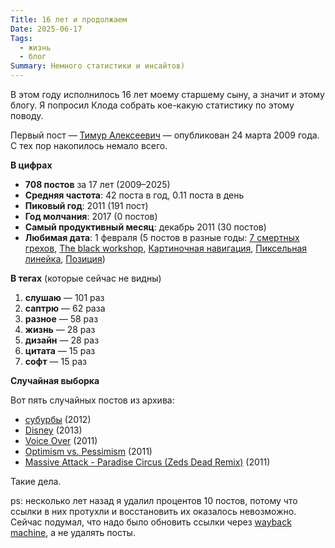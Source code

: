 ```yaml
---
Title: 16 лет и продолжаем
Date: 2025-06-17
Tags:
  - жизнь
  - блог
Summary: Немного статистики и инсайтов)
---
```


В этом году исполнилось 16 лет моему старшему сыну, а значит и этому блогу. Я попросил Клода собрать кое-какую статистику по этому поводу.

Первый пост — [Тимур Алексеевич](2009-03-24-тимур-алексеевич.html) — опубликован 24 марта 2009 года. С тех пор накопилось немало всего.

**В цифрах**

- **708 постов** за 17 лет (2009–2025)
- **Средняя частота**: 42 поста в год, 0.11 поста в день
- **Пиковый год**: 2011 (191 пост)
- **Год молчания**: 2017 (0 постов)
- **Самый продуктивный месяц**: декабрь 2011 (30 постов)
- **Любимая дата**: 1 февраля (5 постов в разные годы: [7 смертных грехов](2012-02-01-7-смертных-грехов.html), [The black workshop](2012-02-01-the-black-workshop.html), [Картиночная навигация](2012-02-01-картиночная-навигация.html), [Пиксельная линейка](2012-02-01-пиксельная-линейка.html), [Позиция](2012-02-01-позиция.html))

**В тегах** (которые сейчас не видны)

1. **слушаю** — 101 раз
2. **саптрю** — 62 раза  
3. **разное** — 58 раз
4. **жизнь** — 28 раз
5. **дизайн** — 28 раз
6. **цитата** — 15 раз
7. **софт** — 15 раз

**Случайная выборка**

Вот пять случайных постов из архива:

- [субурбы](2012-05-26-субурбы.html) (2012)
- [Disney](2013-02-20-disney.html) (2013)  
- [Voice Over](2011-03-09-voice-over.html) (2011)
- [Optimism vs. Pessimism](2011-09-23-optimism-vs-pessimism.html) (2011)
- [Massive Attack - Paradise Circus (Zeds Dead Remix)](2011-10-23-massive-attack--paradise-circus-zeds-dead-remix.html) (2011)

Такие дела.

ps: несколько лет назад я удалил процентов 10 постов, потому что ссылки в них протухли и восстановить их оказалось невозможно. Сейчас подумал, что надо было обновить ссылки через [wayback machine](https://archive.org/), а не удалять посты.
